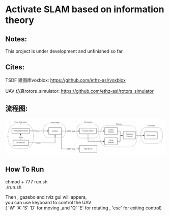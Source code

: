# Activate SLAM based on information theory

## Notes:
This project is under development and unfinished so far.

## Cites:

TSDF 建图库voxblox: <https://github.com/ethz-asl/voxblox> 

UAV 仿真rotors_simulator: <https://github.com/ethz-asl/rotors_simulator>

## 流程图:
![流程图](./src/data/1.png)

## How To Run
chmod + 777 run.sh  
./run.sh  

Then , gazebo and rviz gui will  appera,   
you can use keyboard to control the UAV  
( 'W' 'A' 'S' 'D' for moving ,and 'Q' 'E' for rotating , 'esc' for exiting control)
